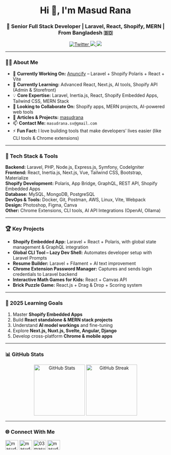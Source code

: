 <h1 align="center">Hi 👋, I'm Masud Rana</h1>
<h3 align="center">🚀 Senior Full Stack Developer | Laravel, React, Shopify, MERN | From Bangladesh 🇧🇩</h3>

<p align="center">
  <a href="https://twitter.com/masudrana_sv" target="_blank">
    <img src="https://img.shields.io/twitter/follow/masudrana_sv?logo=twitter&style=for-the-badge" alt="Twitter" />
  </a>
  <a href="https://linkedin.com/in/masudrana-sv" target="_blank">
    <img src="https://img.shields.io/badge/LinkedIn-Profile-blue?style=for-the-badge&logo=linkedin" />
  </a>
  <a href="https://masudrana.com" target="_blank">
    <img src="https://img.shields.io/badge/Portfolio-Website-brightgreen?style=for-the-badge&logo=firefox" />
  </a>
</p>

---

### 👨‍💻 About Me  
- 🔭 **Currently Working On:** [Anuncify](https://anuncify.app/) – Laravel + Shopify Polaris + React + Vite  
- 🌱 **Currently Learning:** Advanced React, Next.js, AI tools, Shopify API (Admin & Storefront)  
- 💡 **Core Expertise:** Laravel, Inertia.js, React, Shopify Embedded Apps, Tailwind CSS, MERN Stack  
- 🤝 **Looking to Collaborate On:** Shopify apps, MERN projects, AI-powered web tools  
- 📝 **Articles & Projects:** [masudrana](https://masud.pro)  
- 📫 **Contact Me:** `masudrana.sv@gmail.com`  
- ⚡ **Fun Fact:** I love building tools that make developers’ lives easier (like CLI tools & Chrome extensions)

---

### 🚀 Tech Stack & Tools
**Backend:** Laravel, PHP, Node.js, Express.js, Symfony, CodeIgniter  
**Frontend:** React, Inertia.js, Next.js, Vue, Tailwind CSS, Bootstrap, Materialize  
**Shopify Development:** Polaris, App Bridge, GraphQL, REST API, Shopify Embedded Apps  
**Database:** MySQL, MongoDB, PostgreSQL  
**DevOps & Tools:** Docker, Git, Postman, AWS, Linux, Vite, Webpack  
**Design:** Photoshop, Figma, Canva  
**Other:** Chrome Extensions, CLI tools, AI API Integrations (OpenAI, Ollama)

---

### 🏆 Key Projects
- **Shopify Embedded App:** Laravel + React + Polaris, with global state management & GraphQL integration  
- **Global CLI Tool – Lazy Dev Shell:** Automates developer setup with Laravel Prompts  
- **Resume Builder:** Laravel + Filament + AI text improvement  
- **Chrome Extension Password Manager:** Captures and sends login credentials to Laravel backend  
- **Interactive Math Games for Kids:** React + Canvas API  
- **Brick Puzzle Game:** React.js + Drag & Drop + Scoring system

---

### 🎯 2025 Learning Goals
1. Master **Shopify Embedded Apps**  
2. Build **React standalone & MERN stack projects**  
3. Understand **AI model workings** and fine-tuning  
4. Explore **Next.js, Nuxt.js, Svelte, Angular, Django**  
5. Develop cross-platform **Chrome & mobile apps**  

---

### 📊 GitHub Stats
<p align="center">
  <img src="https://github-readme-stats.vercel.app/api?username=masudrana03&show_icons=true&theme=tokyonight" alt="GitHub Stats" height="160"/>
  <img src="https://github-readme-streak-stats.herokuapp.com/?user=masudrana03&theme=tokyonight" alt="GitHub Streak" height="160"/>
</p>

---

### 🌐 Connect With Me
<p align="left">
<a href="https://twitter.com/masudrana_sv" target="blank"><img align="center" src="https://raw.githubusercontent.com/rahuldkjain/github-profile-readme-generator/master/src/images/icons/Social/twitter.svg" alt="masudrana_sv" height="30" width="40" /></a>
<a href="https://linkedin.com/in/masudrana-sv" target="blank"><img align="center" src="https://raw.githubusercontent.com/rahuldkjain/github-profile-readme-generator/master/src/images/icons/Social/linked-in-alt.svg" alt="masudrana-sv" height="30" width="40" /></a>
<a href="https://fb.com/03masudrana" target="blank"><img align="center" src="https://raw.githubusercontent.com/rahuldkjain/github-profile-readme-generator/master/src/images/icons/Social/facebook.svg" alt="03masudrana" height="30" width="40" /></a>
<a href="https://instagram.com/masudrana-sv" target="blank"><img align="center" src="https://raw.githubusercontent.com/rahuldkjain/github-profile-readme-generator/master/src/images/icons/Social/instagram.svg" alt="masudrana-sv" height="30" width="40" /></a>
</p>
